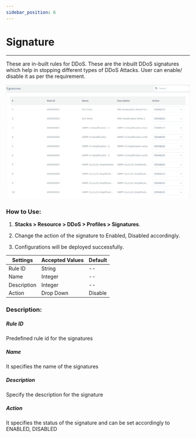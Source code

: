 ```yaml
---
sidebar_position: 6
---
```


# Signature

---

These are in-built rules for DDoS. These are the inbuilt DDoS signatures which help in stopping different types of DDoS Attacks. User can enable/ disable it as per the requirement.

![signatures](\img\ddos\v6\docs\ddos20.png)

### **How to Use:**

1. **Stacks > Resource > DDoS > Profiles > Signatures**.

2. Change the action of the signature to Enabled, Disabled accordingly.

3. Configurations will be deployed successfully.

| Settings    | Accepted Values | Default |
|-------------|-----------------|---------|
| Rule ID     | String          | --      |
| Name        | Integer         | --      |
| Description | Integer         | --      |
| Action      | Drop Down       | Disable |

### **Description:**

##### **Rule ID**

Predefined rule id for the signatures

##### **Name**

It specifies the name of the signatures

##### **Description**

Specify the description for the signature

##### **Action**

It specifies the status of the signature and can be set accordingly to ENABLED, DISABLED
